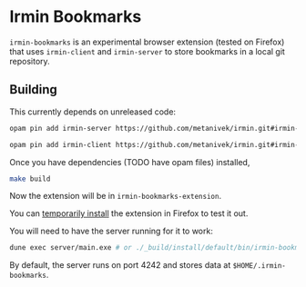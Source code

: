 # Irmin Bookmarks

`irmin-bookmarks` is an experimental browser extension (tested on Firefox) that
uses `irmin-client` and `irmin-server` to store bookmarks in a local git
repository.

## Building

This currently depends on unreleased code:

```sh
opam pin add irmin-server https://github.com/metanivek/irmin.git#irmin-server/improves --with-version=3.8.0 -y
```

```sh
opam pin add irmin-client https://github.com/metanivek/irmin.git#irmin-server/improves --with-version=3.8.0 -y
```

Once you have dependencies (TODO have opam files) installed,

```sh
make build
```

Now the extension will be in `irmin-bookmarks-extension`.

You can [temporarily
install](https://developer.mozilla.org/en-US/docs/Mozilla/Add-ons/WebExtensions/Your_first_WebExtension#installing)
the extension in Firefox to test it out.

You will need to have the server running for it to work:

```sh
dune exec server/main.exe # or ./_build/install/default/bin/irmin-bookmarks
```

By default, the server runs on port 4242 and stores data at `$HOME/.irmin-bookmarks`.
